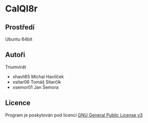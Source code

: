 # CalQl8r

## Prostředí

Ubuntu 64bit

## Autoři

Triumvirát

- xhavli65 Michal Havlíček
- xsitar06 Tomáš Sitarčík
- xsemor01 Jan Šemora

## Licence

Program je poskytován pod licencí [GNU General Public License v3](LICENSE)
